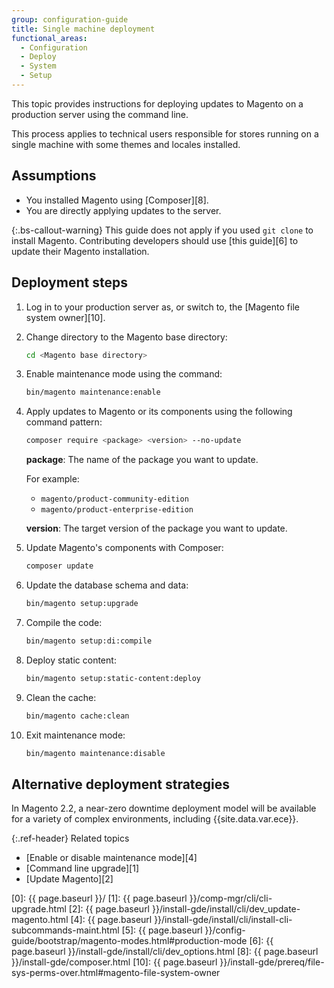 ```yaml
---
group: configuration-guide
title: Single machine deployment
functional_areas:
  - Configuration
  - Deploy
  - System
  - Setup
---
```


This topic provides instructions for deploying updates to Magento on a production server using the command line.

This process applies to technical users responsible for stores running on a single machine with some themes and locales installed.

## Assumptions

*  You installed Magento using [Composer][8].
*  You are directly applying updates to the server.

{:.bs-callout-warning}
This guide does not apply if you used `git clone` to install Magento.
Contributing developers should use [this guide][6] to update their Magento installation.

## Deployment steps

1. Log in to your production server as, or switch to, the [Magento file system owner][10].

1. Change directory to the Magento base directory:

   ```bash
   cd <Magento base directory>
   ```

1. Enable maintenance mode using the command:

   ```bash
   bin/magento maintenance:enable
   ```

1. Apply updates to Magento or its components using the following command pattern:

   ```bash
   composer require <package> <version> --no-update
   ```

   **package**: The name of the package you want to update.

   For example:

   *  `magento/product-community-edition`
   *  `magento/product-enterprise-edition`

   **version**: The target version of the package you want to update.

1. Update Magento's components with Composer:

   ```bash
   composer update
   ```

1. Update the database schema and data:

   ```bash
   bin/magento setup:upgrade
   ```

1. Compile the code:

   ```bash
   bin/magento setup:di:compile
   ```

1. Deploy static content:

   ```bash
   bin/magento setup:static-content:deploy
   ```

1. Clean the cache:

   ```bash
   bin/magento cache:clean
   ```

1. Exit maintenance mode:

   ```bash
   bin/magento maintenance:disable
   ```

## Alternative deployment strategies

In Magento 2.2, a near-zero downtime deployment model will be available for a variety of complex environments, including {{site.data.var.ece}}.

{:.ref-header}
Related topics

*  [Enable or disable maintenance mode][4]
*  [Command line upgrade][1]
*  [Update Magento][2]

[0]: {{ page.baseurl }}/
[1]: {{ page.baseurl }}/comp-mgr/cli/cli-upgrade.html
[2]: {{ page.baseurl }}/install-gde/install/cli/dev_update-magento.html
[4]: {{ page.baseurl }}/install-gde/install/cli/install-cli-subcommands-maint.html
[5]: {{ page.baseurl }}/config-guide/bootstrap/magento-modes.html#production-mode
[6]: {{ page.baseurl }}/install-gde/install/cli/dev_options.html
[8]: {{ page.baseurl }}/install-gde/composer.html
[10]: {{ page.baseurl }}/install-gde/prereq/file-sys-perms-over.html#magento-file-system-owner
